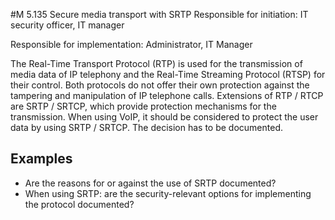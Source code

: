 #M 5.135 Secure media transport with SRTP
Responsible for initiation: IT security officer, IT manager

Responsible for implementation: Administrator, IT Manager

The Real-Time Transport Protocol (RTP) is used for the transmission of media data of IP telephony and the Real-Time Streaming Protocol (RTSP) for their control. Both protocols do not offer their own protection against the tampering and manipulation of IP telephone calls. Extensions of RTP / RTCP are SRTP / SRTCP, which provide protection mechanisms for the transmission. When using VoIP, it should be considered to protect the user data by using SRTP / SRTCP. The decision has to be documented.



## Examples 
* Are the reasons for or against the use of SRTP documented?
* When using SRTP: are the security-relevant options for implementing the protocol documented?




